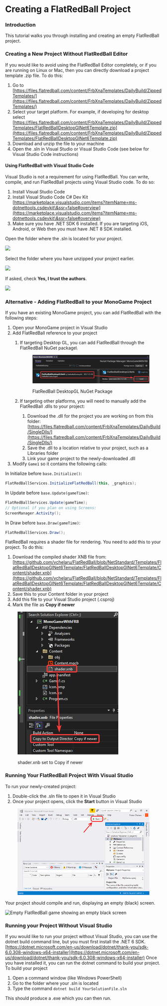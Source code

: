 # Creating a FlatRedBall Project

### Introduction

This tutorial walks you through installing and creating an empty FlatRedBall project.

### Creating a New Project Without FlatRedBall Editor

If you would like to avoid using the FlatRedBall Editor completely, or if you are running on Linux or Mac, then you can directly download a project template .zip file. To do this:

1. Go to [https://files.flatredball.com/content/FrbXnaTemplates/DailyBuild/ZippedTemplates/](https://files.flatredball.com/content/FrbXnaTemplates/DailyBuild/ZippedTemplates/)
2. Select your target platform. For example, if developing for desktop select [https://files.flatredball.com/content/FrbXnaTemplates/DailyBuild/ZippedTemplates/FlatRedBallDesktopGlNet6Template.zip](https://files.flatredball.com/content/FrbXnaTemplates/DailyBuild/ZippedTemplates/FlatRedBallDesktopGlNet6Template.zip)
3. Download and unzip the file to your machine
4. Open the .sln in Visual Studio or Visual Studio Code (see below for Visual Studio Code instructions)

#### Using FlatRedBall with Visual Studio Code

Visual Studio is not a requirement for using FlatRedBall. You can write, compile, and run FlatRedBall projects using Visual Studio code. To do so:

1. Install Visual Studio Code
2. Install Visual Studio Code C# Dev Kit [https://marketplace.visualstudio.com/items?itemName=ms-dotnettools.csdevkit\&ssr=false#overview](https://marketplace.visualstudio.com/items?itemName=ms-dotnettools.csdevkit\&ssr=false#overview)
3. Make sure you have .NET SDK 6 installed. If you are targeting iOS, Android, or Web then you must have .NET 8 SDK installed.

Open the folder where the .sln is located for your project.

![](../../media/2023-08-img\_64d8e28919fe6.png)

Select the folder where you have unzipped your project earlier.

![](../../media/2023-08-img\_64d8e2d376c20.png)

If asked, check **Yes, I trust the authors**.

![](../../media/2023-08-img\_64d8e207f1e75.png)

### Alternative - Adding FlatRedBall to your MonoGame Project

If you have an existing MonoGame project, you can add FlatRedBall with the following steps:

1. Open your MonoGame project in Visual Studio
2. Add FlatRedBall reference to your project
   1.  If targeting Desktop GL, you can add FlatRedBall through the FlatRedBall NuGet package\\

       <figure><img src="../../.gitbook/assets/image (13) (1).png" alt=""><figcaption><p>FlatRedBall DesktopGL NuGet Package</p></figcaption></figure>
   2. If targeting other platforms, you will need to manually add the FlatRedBall .dlls to your project:
      1. Download the .dll for the project you are working on from this folder: [https://files.flatredball.com/content/FrbXnaTemplates/DailyBuild/SingleDlls/](https://files.flatredball.com/content/FrbXnaTemplates/DailyBuild/SingleDlls/)
      2. Save the .dll to a location relative to your project, such as a Libraries folder
      3. Link your game project to the newly-downloaded .dll
3. Modify `Game1` so it contains the following calls:

In Initialize before `base.Initialize()`:

```csharp
FlatRedBallServices.InitializeFlatRedBall(this, _graphics);
```

In Update before `base.Update(gameTime)`:

```csharp
FlatRedBallServices.Update(gameTime);
// Optional if you plan on using Screens:
ScreenManager.Activity();
```

In Draw before `base.Draw(gameTime)`:

```csharp
FlatRedBallServices.Draw();
```

FlatRedBall requires a shader file for rendering. You need to add this to your project. To do this:

1. Download the compiled shader XNB file from: [https://github.com/vchelaru/FlatRedBall/blob/NetStandard/Templates/FlatRedBallDesktopGlNet6Template/FlatRedBallDesktopGlNet6Template/Content/shader.xnb](https://github.com/vchelaru/FlatRedBall/blob/NetStandard/Templates/FlatRedBallDesktopGlNet6Template/FlatRedBallDesktopGlNet6Template/Content/shader.xnb)
2. Save this to your Content folder in your project
3. Add this file to your Visual Studio project (.csproj)
4. Mark the file as **Copy if newer**

<figure><img src="../../.gitbook/assets/image (14).png" alt=""><figcaption><p>shader.xnb set to Copy if newer</p></figcaption></figure>

### Running Your FlatRedBall Project With Visual Studio

To run your newly-created project:

1. Double-click the .sln file to open it in Visual Studio
2. Once your project opens, click the **Start** button in Visual Studio

<figure><img src="../../media/2017-09-img_59bff6110e49e.png" alt=""><figcaption></figcaption></figure>

Your project should compile and run, displaying an empty (black) screen.

![Empty FlatRedBall game showing an empty black screen](../../media/2017-09-img\_59bff64728002.png)

### Running your Project Without Visual Studio

If you would like to run your project without Visual Studio, you can use the dotnet build command line, but you must first install the .NET 6 SDK. [https://dotnet.microsoft.com/en-us/download/dotnet/thank-you/sdk-6.0.308-windows-x64-installer](https://dotnet.microsoft.com/en-us/download/dotnet/thank-you/sdk-6.0.308-windows-x64-installer) Once you have installed it, you can run the dotnet command to build your project. To build your project

1. Open a command window (like Windows PowerShell)
2. Go to the folder where your .sln is located
3. Type the command `dotnet build YourSolutionFile.sln`

This should produce a .exe which you can then run.

